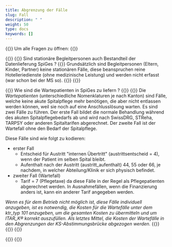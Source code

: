 ```yaml
---
title: Abgrenzung der Fälle
slug: Fall
description: " "
weight: 50
type: docs
keywords: []
---
```


{{<faqBlock>}}
Um alle Fragen zu öffnen: {{<collapsibleGroupCommand groupId="Fall">}}

{{<numberedList>}}
{{<listItem>}}
Sind stationäre Begleitpersonen auch Bestandteil der Datenlieferung SpiGes ?
{{<collapsibleBlock groupId="Fall">}}
Grundsätzlich sind Begleitpersonen (Eltern, Kinder, Partner) keine stationären Fälle, diese beanspruchen reine Hotelleriedienste (ohne medizinische Leistung) und werden nicht erfasst (war schon bei der MS so).
{{</collapsibleBlock>}}
{{</listItem>}}

{{<listItem>}}
Wie sind die Wartepatienten in SpiGes zu liefern ?
{{<collapsibleBlock groupId="Fall">}}
{{<markdown>}}
Die *Wartepatienten* (unterschiedliche Nomenklaturen je nach Kanton) sind Fälle, welche keine akute Spitalpflege mehr benötigen, die aber nicht entlassen werden können, weil sie noch auf eine Anschlusslösung warten. Es sind zwei Fälle zu führen. Der erste Fall bildet die normale Behandlung während des akuten Spitalpflegebedarfs ab und wird nach SwissDRG, STReha, TARPSY oder anderen Spitaltarifen abgerechnet. Der zweite Fall ist der Wartefall ohne den Bedarf der Spitalpflege.  

Diese Fälle sind wie folgt zu kodieren:  

- erster Fall
    - Entscheid für Austritt "internen Übertritt" (austrittsentscheid = 4), wenn der Patient im selben Spital bleibt.
    - Aufenthalt nach der Austritt (austritt_aufenthalt) 44, 55 oder 66, je nachdem, in welcher Abteilung/Klinik er sich physisch befindet. 
- zweiter Fall (Wartefall)
    - Tarif = 7 (Pflegetaxe) da diese Fälle in der Regel als Pflegepatienten abgerechnet werden. In Ausnahmefällen, wenn die Finanzierung anders ist, kann ein anderer Tarif angegeben werden.  
     
*Wenn es für dem Betrieb nicht möglich ist, diese Fälle individuell anzugeben, ist es notwendig, die Kosten für die Wartefälle unter dem ktr_typ 101 anzugeben, um die gesamten Kosten zu übermitteln und um ITAR_K® korrekt auszufüllen. Als letztes Mittel, die Kosten der Wartefälle in den Abgrenzungen der KS-Abstimmungsbrücke abgezogen werden.*
{{</markdown>}}
{{</collapsibleBlock>}}
{{</listItem>}}

{{</numberedList>}}
{{</faqBlock>}}
